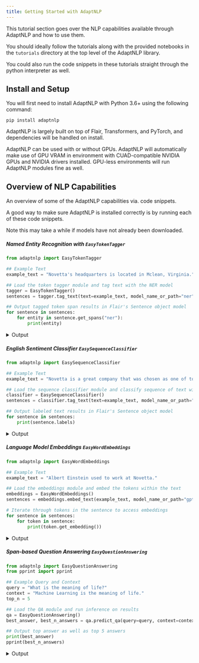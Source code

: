 ```yaml
---
title: Getting Started with AdaptNLP
---
```


This tutorial section goes over the NLP capabilities available through AdaptNLP and how to use them.

You should ideally follow the tutorials along with the provided notebooks in the `tutorials` directory at the top
level of the AdaptNLP library.

You could also run the code snippets in these tutorials straight through the python interpreter as well.

## Install and Setup

You will first need to install AdaptNLP with Python 3.6+ using the following command:

```
pip install adaptnlp
```

AdaptNLP is largely built on top of Flair, Transformers, and PyTorch, and dependencies will be handled on install.

AdaptNLP can be used with or without GPUs.  AdaptNLP will automatically make use of GPU VRAM in environment with
CUAD-compatible NVIDIA GPUs and NVIDIA drivers installed.  GPU-less environments will run AdaptNLP modules fine as well.


## Overview of NLP Capabilities

An overview of some of the AdaptNLP capabilities via. code snippets.

A good way to make sure AdaptNLP is installed correctly is by running each of these code snippets.

Note this may take a while if models have not already been downloaded.

##### Named Entity Recognition with `EasyTokenTagger`

```python
from adaptnlp import EasyTokenTagger

## Example Text
example_text = "Novetta's headquarters is located in Mclean, Virginia."

## Load the token tagger module and tag text with the NER model 
tagger = EasyTokenTagger()
sentences = tagger.tag_text(text=example_text, model_name_or_path="ner")

## Output tagged token span results in Flair's Sentence object model
for sentence in sentences:
    for entity in sentence.get_spans("ner"):
        print(entity)

```
<details class = "summary">
 <summary>Output</summary>
```python
Span [1]: "Novetta"   [− Labels: ORG (0.9925)]
Span [7]: "Mclean"    [− Labels: LOC (0.9993)]
Span [9]: "Virginia"  [− Labels: LOC (1.0)]
```
</details>

##### English Sentiment Classifier `EasySequenceClassifier`

```python
from adaptnlp import EasySequenceClassifier 

## Example Text
example_text = "Novetta is a great company that was chosen as one of top 50 great places to work!"

## Load the sequence classifier module and classify sequence of text with the english sentiment model 
classifier = EasySequenceClassifier()
sentences = classifier.tag_text(text=example_text, model_name_or_path="en-sentiment")

## Output labeled text results in Flair's Sentence object model
for sentence in sentences:
    print(sentence.labels)

```
<details class = "summary">
<summary>Output</summary>
```python
[POSITIVE (0.9977)]
```
</details>


##### Language Model Embeddings `EasyWordEmbeddings`
```python
from adaptnlp import EasyWordEmbeddings

## Example Text
example_text = "Albert Einstein used to work at Novetta."

## Load the embeddings module and embed the tokens within the text
embeddings = EasyWordEmbeddings()
sentences = embeddings.embed_text(example_text, model_name_or_path="gpt2")

# Iterate through tokens in the sentence to access embeddings
for sentence in sentences:
    for token in sentence:
        print(token.get_embedding())
```
<details class = "summary">
<summary>Output</summary>
```python
tensor([-1.8757,  0.6195, -1.3108,  ..., -1.3787, -0.6885,  1.6934])
tensor([-0.0617, -2.3885,  2.2028,  ...,  0.2774,  0.8424, -1.5328])
tensor([-0.0480, -0.7461, -0.5282,  ...,  0.1554,  0.2542,  0.8199])
tensor([ 1.0621, -0.3834,  1.5259,  ..., -0.0937, -0.0337,  1.0316])
tensor([-0.0027, -1.6549, -1.6274,  ...,  0.3001,  0.0146, -0.1931])
tensor([ 0.6624, -0.9889,  0.6716,  ..., -0.4907,  0.5692,  0.9456])
tensor([ 0.5633,  0.4789, -0.2232,  ..., -0.1454,  0.2486,  0.5163])
```
</details>



##### Span-based Question Answering `EasyQuestionAnswering`

```python
from adaptnlp import EasyQuestionAnswering 
from pprint import pprint

## Example Query and Context 
query = "What is the meaning of life?"
context = "Machine Learning is the meaning of life."
top_n = 5

## Load the QA module and run inference on results 
qa = EasyQuestionAnswering()
best_answer, best_n_answers = qa.predict_qa(query=query, context=context, n_best_size=top_n)

## Output top answer as well as top 5 answers
print(best_answer)
pprint(best_n_answers)
```
<details class = "summary">
<summary>Output</summary>
```python
[OrderedDict([('text', 'Machine Learning'), ('probability', 0.9924118248851219), ('start_logit', 8.646799087524414), ('end_logit', 8.419432640075684), ('start_index', 0), ('end_index', 1)]), OrderedDict([('text', 'Learning'), ('probability', 0.004796293656050888), ('start_logit', 3.314504384994507), ('end_logit', 8.419432640075684), ('start_index', 1), ('end_index', 1)]), OrderedDict([('text', 'Machine Learning is the meaning of life.'), ('probability', 0.0018383556202966893), ('start_logit', 8.646799087524414), ('end_logit', 2.1281659603118896), ('start_index', 0), ('end_index', 6)]), OrderedDict([('text', 'Machine'), ('probability', 0.0009446411263795704), ('start_logit', 8.646799087524414), ('end_logit', 1.4623442888259888), ('start_index', 0), ('end_index', 0)]), OrderedDict([('text', 'Learning is the meaning of life.'), ('probability', 8.884712150840367e-06), ('start_logit', 3.314504384994507), ('end_logit', 2.1281659603118896), ('start_index', 1), ('end_index', 6)])]
```
</detais>
